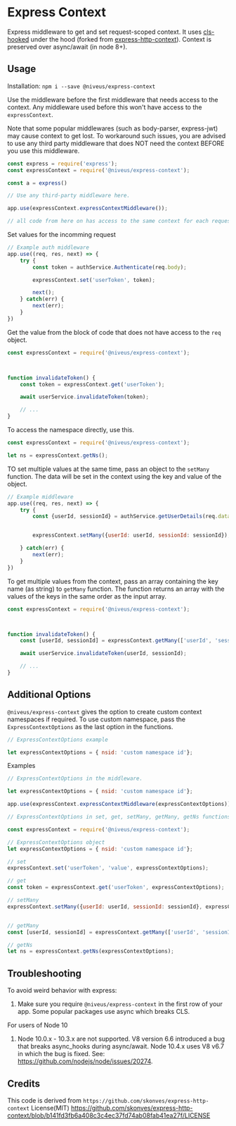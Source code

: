 # Express Context
Express middleware to get and set request-scoped context. It uses [cls-hooked](https://github.com/Jeff-Lewis/cls-hooked) under the hood (forked from [express-http-context](https://github.com/skonves/express-http-context)). Context is preserved over async/await (in node 8+).

## Usage

Installation: `npm i --save @niveus/express-context`

Use the middleware before the first middleware that needs access to the context. Any middleware used before this won't have access to the `expressContext`.

Note that some popular middlewares (such as body-parser, express-jwt) may cause context to get lost. To workaround such issues, you are advised to use any third party middleware that does NOT need the context BEFORE you use this middleware.

``` js
const express = require('express');
const expressContext = require('@niveus/express-context');

const a = express()

// Use any third-party middleware here.

app.use(expressContext.expressContextMiddleware());

// all code from here on has access to the same context for each request

```

Set values for the incomming request
``` js
// Example auth middleware
app.use((req, res, next) => {
    try {
        const token = authService.Authenticate(req.body);

        expressContext.set('userToken', token);

        next();
    } catch(err) {
        next(err);
    }
})
```

Get the value from the block of code that does not have access to the `req` object.

``` js
const expressContext = require('@niveus/express-context');



function invalidateToken() {
    const token = expressContext.get('userToken');

    await userService.invalidateToken(token);

    // ...
}
```

To access the namespace directly, use this.
``` js
const expressContext = require('@niveus/express-context');

let ns = expressContext.getNs();
```

TO set multiple values at the same time, pass an object to the `setMany` function. The data will be set in the context using the key and value of the object.
``` js
// Example middleware
app.use((req, res, next) => {
    try {
        const {userId, sessionId} = authService.getUserDetails(req.data)


        expressContext.setMany({userId: userId, sessionId: sessionId});

    } catch(err) {
        next(err);
    }
})
```

To get multiple values from the context, pass an array containing the key name (as string) to `getMany` function. The function returns an array with the values of the keys in the same order as the input array.

``` js
const expressContext = require('@niveus/express-context');



function invalidateToken() {
    const [userId, sessionId] = expressContext.getMany(['userId', 'sessionId']);

    await userService.invalidateToken(userId, sessionId);

    // ...
}
```

## Additional Options
`@niveus/express-context` gives the option to create custom context namespaces if required. To use custom namespace, pass the `ExpressContextOptions` as the last option in the functions.

``` js
// ExpressContextOptions example

let expressContextOptions = { nsid: 'custom namespace id'};
```

Examples

``` js 
// ExpressContextOptions in the middleware.

let expressContextOptions = { nsid: 'custom namespace id'};

app.use(expressContext.expressContextMiddleware(expressContextOptions));

```

``` js
// ExpressContextOptions in set, get, setMany, getMany, getNs functions

const expressContext = require('@niveus/express-context');

// ExpressContextOptions object
let expressContextOptions = { nsid: 'custom namespace id'};

// set
expressContext.set('userToken', 'value', expressContextOptions);

// get
const token = expressContext.get('userToken', expressContextOptions);

// setMany
expressContext.setMany({userId: userId, sessionId: sessionId}, expressContextOptions);


// getMany
const [userId, sessionId] = expressContext.getMany(['userId', 'sessionId'], expressContextOptions);

// getNs
let ns = expressContext.getNs(expressContextOptions);

```

## Troubleshooting
To avoid weird behavior with express:
1. Make sure you require `@niveus/express-context` in the first row of your app. Some popular packages use async which breaks CLS.

For users of Node 10
1. Node 10.0.x - 10.3.x are not supported.  V8 version 6.6 introduced a bug that breaks async_hooks during async/await.  Node 10.4.x uses V8 v6.7 in which the bug is fixed.  See: https://github.com/nodejs/node/issues/20274.


## Credits
This code is derived from `https://github.com/skonves/express-http-context`
License(MIT) https://github.com/skonves/express-http-context/blob/b141fd3fb6a408c3c4ec37fd74ab08fab41ea27f/LICENSE